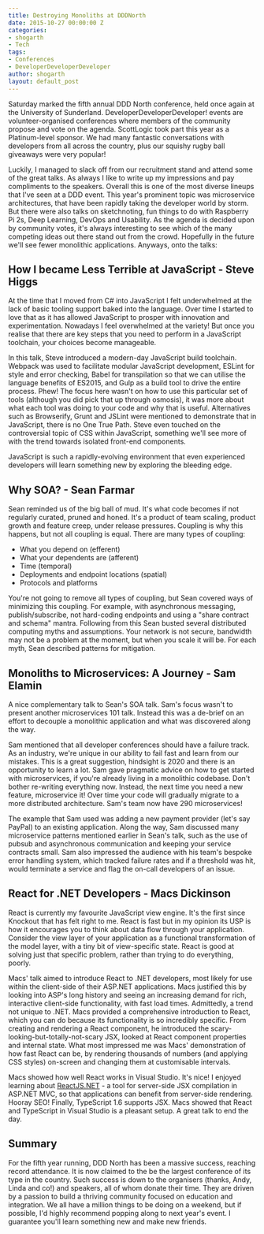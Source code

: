 ```yaml
---
title: Destroying Monoliths at DDDNorth
date: 2015-10-27 00:00:00 Z
categories:
- shogarth
- Tech
tags:
- Conferences
- DeveloperDeveloperDeveloper
author: shogarth
layout: default_post
---
```


Saturday marked the fifth annual DDD North conference, held once again at the University of Sunderland. DeveloperDeveloperDeveloper! events are volunteer-organised conferences where members of the community propose and vote on the agenda. ScottLogic took part this year as a Platinum-level sponsor. We had many fantastic conversations with developers from all across the country, plus our squishy rugby ball giveaways were very popular!

Luckily, I managed to slack off from our recruitment stand and attend some of the great talks. As always I like to write up my impressions and pay compliments to the speakers. Overall this is one of the most diverse lineups that I've seen at a DDD event. This year's prominent topic was microservice architectures, that have been rapidly taking the developer world by storm. But there were also talks on sketchnoting, fun things to do with Raspberry Pi 2s, Deep Learning, DevOps and Usability. As the agenda is decided upon by community votes, it's always interesting to see which of the many competing ideas out there stand out from the crowd. Hopefully in the future we'll see fewer monolithic applications. Anyways, onto the talks: 

## How I became Less Terrible at JavaScript - Steve Higgs

At the time that I moved from C# into JavaScript I felt underwhelmed at the lack of basic tooling support baked into the language. Over time I started to love that as it has allowed JavaScript to prosper with innovation and experimentation. Nowadays I feel overwhelmed at the variety! But once you realise that there are key steps that you need to perform in a JavaScript toolchain, your choices become manageable.

In this talk, Steve introduced a modern-day JavaScript build toolchain. Webpack was used to facilitate modular JavaScript development, ESLint for style and error checking, Babel for transpilation so that we can utilise the language benefits of ES2015, and Gulp as a build tool to drive the entire process. Phew! The focus here wasn't on how to use this particular set of tools (although you did pick that up through osmosis), it was more about what each tool was doing to your code and why that is useful. Alternatives such as Browserify, Grunt and JSLint were mentioned to demonstrate that in JavaScript, there is no One True Path. Steve even touched on the controversial topic of CSS within JavaScript, something we'll see more of with the trend towards isolated front-end components.

JavaScript is such a rapidly-evolving environment that even experienced developers will learn something new by exploring the bleeding edge.

## Why SOA? - Sean Farmar

Sean reminded us of the big ball of mud. It's what code becomes if not regularly curated, pruned and honed. It's a product of team scaling, product growth and feature creep, under release pressures. Coupling is why this happens, but not all coupling is equal. There are many types of coupling:

* What you depend on (efferent)
* What your dependents are (afferent)
* Time (temporal)
* Deployments and endpoint locations (spatial)
* Protocols and platforms

You're not going to remove all types of coupling, but Sean covered ways of minimizing this coupling. For example, with asynchronous messaging, publish/subscribe, not hard-coding endpoints and using a "share contract and schema" mantra. Following from this Sean busted several distributed computing myths and assumptions. Your network is not secure, bandwidth may not be a problem at the moment, but when you scale it will be. For each myth, Sean described patterns for mitigation.

## Monoliths to Microservices: A Journey - Sam Elamin

A nice complementary talk to Sean's SOA talk. Sam's focus wasn't to present another microservices 101 talk. Instead this was a de-brief on an effort to decouple a monolithic application and what was discovered along the way.

Sam mentioned that all developer conferences should have a failure track. As an industry, we're unique in our ability to fail fast and learn from our mistakes. This is a great suggestion, hindsight is 2020 and there is an opportunity to learn a lot. Sam gave pragmatic advice on how to get started with microservices, if you're already living in a monolithic codebase. Don't bother re-writing everything now. Instead, the next time you need a new feature, microservice it! Over time your code will gradually migrate to a more distributed architecture. Sam's team now have 290 microservices!

The example that Sam used was adding a new payment provider (let's say PayPal) to an existing application. Along the way, Sam discussed many microservice patterns mentioned earlier in Sean's talk, such as the use of pubsub and asynchronous communication and keeping your service contracts small. Sam also impressed the audience with his team's bespoke error handling system, which tracked failure rates and if a threshold was hit, would terminate a service and flag the on-call developers of an issue. 

## React for .NET Developers - Macs Dickinson

React is currently my favourite JavaScript view engine. It's the first since Knockout that has felt right to me. React is fast but in my opinion its USP is how it encourages you to think about data flow through your application. Consider the view layer of your application as a functional transformation of the model layer, with a tiny bit of view-specific state. React is good at solving just that specific problem, rather than trying to do everything, poorly.

Macs' talk aimed to introduce React to .NET developers, most likely for use within the client-side of their ASP.NET applications. Macs justified this by looking into ASP's long history and seeing an increasing demand for rich, interactive client-side functionality, with fast load times. Admittedly, a trend not unique to .NET. Macs provided a comprehensive introduction to React, which you can do because its functionality is so incredibly specific. From creating and rendering a React component, he introduced the scary-looking-but-totally-not-scary JSX, looked at React component properties and internal state. What most impressed me was Macs' demonstration of how fast React can be, by rendering thousands of numbers (and applying CSS styles) on-screen and changing them at customisable intervals.

Macs showed how well React works in Visual Studio. It's nice! I enjoyed learning about [ReactJS.NET](http://reactjs.net/) - a tool for server-side JSX compilation in ASP.NET MVC, so that applications can benefit from server-side rendering. Hooray SEO! Finally, TypeScript 1.6 supports JSX. Macs showed that React and TypeScript in Visual Studio is a pleasant setup. A great talk to end the day.

## Summary

For the fifth year running, DDD North has been a massive success, reaching record attendance. It is now claimed to the be the largest conference of its type in the country. Such success is down to the organisers (thanks, Andy, Linda and co!) and speakers, all of whom donate their time. They are driven by a passion to build a thriving community focused on education and integration. We all have a million things to be doing on a weekend, but if possible, I'd highly recommend popping along to next year's event. I guarantee you'll learn something new and make new friends.
